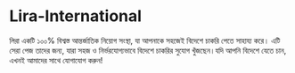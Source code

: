 # Lira-International
লিরা একটি ১০০% বিশ্বস্ত আন্তর্জাতিক নিয়োগ সংস্থা, যা আপনাকে সহজেই বিদেশে চাকরি পেতে সাহায্য করে। এটি সেরা পেজ তাদের জন্য, যারা সহজ ও নির্ভরযোগ্যভাবে বিদেশে চাকরির সুযোগ খুঁজছেন।যদি আপনি বিদেশে যেতে চান, এখনই আমাদের সাথে যোগাযোগ করুন!
